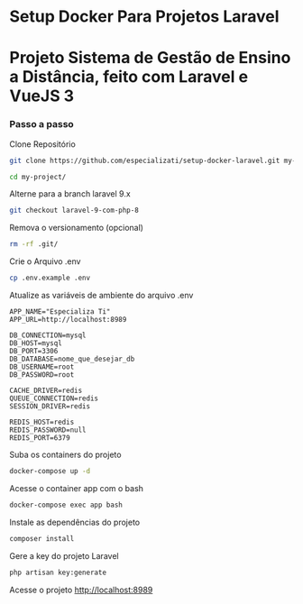 # Setup Docker Para Projetos Laravel

# Projeto Sistema de Gestão de Ensino a Distância, feito com Laravel e VueJS 3

### Passo a passo

Clone Repositório

```sh
git clone https://github.com/especializati/setup-docker-laravel.git my-project
```

```sh
cd my-project/
```

Alterne para a branch laravel 9.x

```sh
git checkout laravel-9-com-php-8
```

Remova o versionamento (opcional)

```sh
rm -rf .git/
```

Crie o Arquivo .env

```sh
cp .env.example .env
```

Atualize as variáveis de ambiente do arquivo .env

```dosini
APP_NAME="Especializa Ti"
APP_URL=http://localhost:8989

DB_CONNECTION=mysql
DB_HOST=mysql
DB_PORT=3306
DB_DATABASE=nome_que_desejar_db
DB_USERNAME=root
DB_PASSWORD=root

CACHE_DRIVER=redis
QUEUE_CONNECTION=redis
SESSION_DRIVER=redis

REDIS_HOST=redis
REDIS_PASSWORD=null
REDIS_PORT=6379
```

Suba os containers do projeto

```sh
docker-compose up -d
```

Acesse o container app com o bash

```sh
docker-compose exec app bash
```

Instale as dependências do projeto

```sh
composer install
```

Gere a key do projeto Laravel

```sh
php artisan key:generate
```

Acesse o projeto
[http://localhost:8989](http://localhost:8989)
